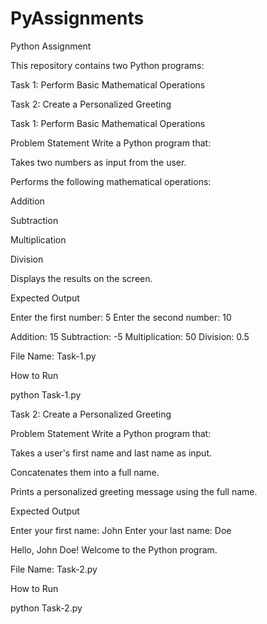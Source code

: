 # PyAssignments
Python Assignment

This repository contains two Python programs:

Task 1: Perform Basic Mathematical Operations

Task 2: Create a Personalized Greeting

Task 1: Perform Basic Mathematical Operations

Problem Statement
Write a Python program that:

Takes two numbers as input from the user.

Performs the following mathematical operations:

Addition

Subtraction

Multiplication

Division

Displays the results on the screen.

Expected Output

Enter the first number: 5
Enter the second number: 10

Addition: 15
Subtraction: -5
Multiplication: 50
Division: 0.5


File Name: Task-1.py

How to Run

python Task-1.py

Task 2: Create a Personalized Greeting

Problem Statement
Write a Python program that:

Takes a user's first name and last name as input.

Concatenates them into a full name.

Prints a personalized greeting message using the full name.

Expected Output

Enter your first name: John
Enter your last name: Doe

Hello, John Doe! Welcome to the Python program.


File Name: Task-2.py

How to Run

python Task-2.py
